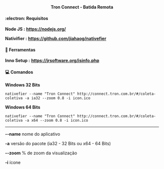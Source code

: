 <p align="center">
<b>Tron Connect - Batida Remota</b>
</p>

#### :electron: Requisitos

**Node JS :** **https://nodejs.org/**

**Nativifier :** **https://github.com/jiahaog/nativefier**
<br>

#### :hammer: Ferramentas
**Inno Setup :** **https://jrsoftware.org/isinfo.php**
<br>
 
#### :computer: Comandos

**Windows 32 Bits**
```
nativefier --name "Tron Connect" http://connect.tron.com.br/#/coleta-coletiva -a ia32 --zoom 0.8 -i icon.ico
```

**Windows 64 Bits**
```
nativefier --name "Tron Connect" http://connect.tron.com.br/#/coleta-coletiva -a x64 --zoom 0.8 -i icon.ico
```

***

**--name** nome do aplicativo

**-a** versão do pacote (ia32 - 32 Bits ou x64 - 64 Bits)

**--zoom** % de zoom da visualização

**-i** ícone